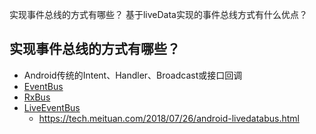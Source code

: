 

实现事件总线的方式有哪些？
基于liveData实现的事件总线方式有什么优点？




## 实现事件总线的方式有哪些？
- Android传统的Intent、Handler、Broadcast或接口回调
- [EventBus](https://github.com/greenrobot/EventBus)
- [RxBus](https://github.com/AndroidKnife/RxBus)
- [LiveEventBus](https://github.com/JeremyLiao/LiveEventBus)
    - https://tech.meituan.com/2018/07/26/android-livedatabus.html
